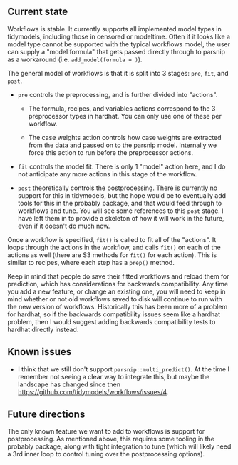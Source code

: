 ## Current state

Workflows is stable.
It currently supports all implemented model types in tidymodels, including those in censored or modeltime.
Often if it looks like a model type cannot be supported with the typical workflows model, the user can supply a "model formula" that gets passed directly through to parsnip as a workaround (i.e. `add_model(formula = )`).

The general model of workflows is that it is split into 3 stages: `pre`, `fit`, and `post`.

-   `pre` controls the preprocessing, and is further divided into "actions".

    -   The formula, recipes, and variables actions correspond to the 3 preprocessor types in hardhat.
        You can only use one of these per workflow.

    -   The case weights action controls how case weights are extracted from the data and passed on to the parsnip model.
        Internally we force this action to run before the preprocessor actions.

-   `fit` controls the model fit.
    There is only 1 "model" action here, and I do not anticipate any more actions in this stage of the workflow.

-   `post` theoretically controls the postprocessing.
    There is currently no support for this in tidymodels, but the hope would be to eventually add tools for this in the probably package, and that would feed through to workflows and tune.
    You will see some references to this `post` stage.
    I have left them in to provide a skeleton of how it will work in the future, even if it doesn't do much now.

Once a workflow is specified, `fit()` is called to fit all of the "actions".
It loops through the actions in the workflow, and calls `fit()` on each of the actions as well (there are S3 methods for `fit()` for each action).
This is similar to recipes, where each step has a `prep()` method.

Keep in mind that people do save their fitted workflows and reload them for prediction, which has considerations for backwards compatibility.
Any time you add a new feature, or change an existing one, you will need to keep in mind whether or not old workflows saved to disk will continue to run with the new version of workflows.
Historically this has been more of a problem for hardhat, so if the backwards compatibility issues seem like a hardhat problem, then I would suggest adding backwards compatibility tests to hardhat directly instead.

## Known issues

-   I think that we still don't support `parsnip::multi_predict()`. At the time I remember not seeing a clear way to integrate this, but maybe the landscape has changed since then <https://github.com/tidymodels/workflows/issues/4>.

## Future directions

The only known feature we want to add to workflows is support for postprocessing.
As mentioned above, this requires some tooling in the probably package, along with tight integration to tune (which will likely need a 3rd inner loop to control tuning over the postprocessing options).
